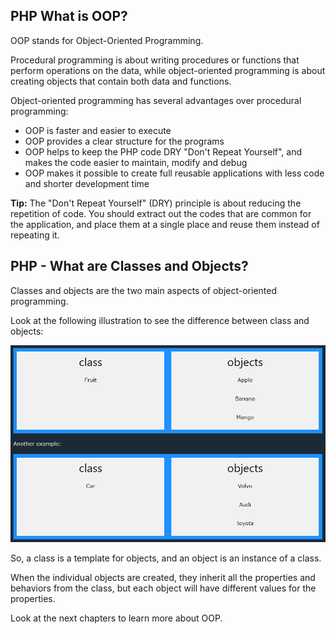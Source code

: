## PHP What is OOP?

OOP stands for Object-Oriented Programming.

Procedural programming is about writing procedures or functions that perform operations on the data, while object-oriented programming is about creating objects that contain both data and functions.

Object-oriented programming has several advantages over procedural programming:

- OOP is faster and easier to execute
- OOP provides a clear structure for the programs
- OOP helps to keep the PHP code DRY "Don't Repeat Yourself", and makes the code easier to maintain, modify and debug
- OOP makes it possible to create full reusable applications with less code and shorter development time

__Tip:__ The "Don't Repeat Yourself" (DRY) principle is about reducing the repetition of code. You should extract out the codes that are common for the application, and place them at a single place and reuse them instead of repeating it.

## PHP - What are Classes and Objects?

Classes and objects are the two main aspects of object-oriented programming.

Look at the following illustration to see the difference between class and objects:

![oop class-object](images/oop-example.png)

So, a class is a template for objects, and an object is an instance of a class.

When the individual objects are created, they inherit all the properties and behaviors from the class, but each object will have different values for the properties.

Look at the next chapters to learn more about OOP.